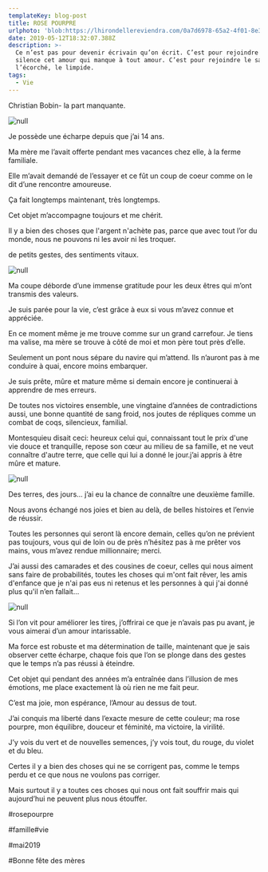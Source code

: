 ```yaml
---
templateKey: blog-post
title: ROSE POURPRE
urlphoto: 'blob:https://lhirondellereviendra.com/0a7d6978-65a2-4f01-8e36-2ba1082a17c4'
date: 2019-05-12T18:32:07.388Z
description: >-
  Ce n’est pas pour devenir écrivain qu’on écrit. C’est pour rejoindre en
  silence cet amour qui manque à tout amour. C’est pour rejoindre le sauvage,
  l’écorché, le limpide.
tags:
  - Vie
---
```

Christian Bobin- la part manquante.

![null](/img/78fa0eb6-9181-4e26-bf79-7a348661e2a3.png)

Je possède une écharpe depuis que j’ai 14 ans.

Ma mère me l’avait offerte pendant mes vacances chez elle, à la ferme familiale.

Elle m’avait demandé de l’essayer et ce fût un coup de coeur comme on le dit d’une rencontre amoureuse.

Ça fait longtemps maintenant, très longtemps.

 Cet objet m’accompagne toujours et me chérit.

Il y a bien des choses que l'argent n'achète pas, parce que avec tout l’or du monde, nous ne pouvons ni les avoir ni les troquer.

de petits gestes, des sentiments vitaux.

![null](/img/01a6be96-f302-4c6b-98dc-bdfb7185ce9a.png)

Ma coupe déborde d’une immense gratitude pour les deux êtres qui m’ont transmis des valeurs.

Je suis parée pour la vie, c’est grâce à eux si vous m’avez connue et appréciée.

En ce moment même je me trouve comme sur un grand carrefour. Je tiens ma valise, ma mère se trouve à côté de moi et mon père tout près d’elle.

Seulement un pont nous sépare du navire qui m’attend. Ils n’auront pas à me conduire à quai, encore moins embarquer.

Je suis prête, mûre et mature même si demain encore je continuerai à apprendre de mes erreurs.

De toutes nos victoires ensemble, une vingtaine d’années de contradictions aussi, une bonne quantité de sang froid, nos joutes de répliques comme un combat de coqs, silencieux, familial.

Montesquieu disait ceci: heureux celui qui, connaissant tout le prix d'une vie douce et tranquille, repose son cœur au milieu de sa famille, et ne veut connaître d'autre terre, que celle qui lui a donné le jour.j’ai appris à être mûre et mature.

![null](/img/81eaa0a3-8220-4589-b897-357d3d9b6355.png)

Des terres, des jours... j’ai eu la chance de connaître une deuxième famille.

Nous avons échangé nos joies et bien au delà, de belles histoires et l’envie de réussir.

Toutes les personnes qui seront là encore demain, celles qu’on ne prévient pas toujours, vous qui de loin ou de près n’hésitez pas à me prêter vos mains, vous m’avez rendue millionnaire; merci.

J’ai aussi des camarades et des cousines de coeur, celles qui nous aiment sans faire de probabilités, toutes les choses qui m'ont fait rêver, les amis d'enfance que je n'ai pas eus ni retenus et les personnes à qui j'ai donné plus qu'il n’en fallait...

![null](/img/931c849d-ef8d-44a6-9bfb-9c7ef96042d7.png)

Si l’on vit pour améliorer les tires, j’offrirai ce que je n’avais pas pu avant, je vous aimerai d’un amour intarissable.

Ma force est robuste et ma détermination de taille, maintenant que je sais observer cette écharpe, chaque fois que l’on se plonge dans des gestes que le temps n’a pas réussi à éteindre.

Cet objet qui pendant des années m’a entraînée  dans l’illusion de mes émotions, me place exactement là où rien ne me fait peur.

C’est ma joie, mon espérance, l’Amour au dessus de tout.

J’ai conquis ma liberté dans l’exacte mesure de cette couleur; ma rose pourpre, mon équilibre, douceur et féminité, ma victoire, la virilité.

J’y vois du vert et de nouvelles semences, j’y vois tout, du rouge, du violet et du bleu.

Certes il y a bien des choses qui ne se corrigent pas, comme le temps perdu et ce que nous ne voulons pas corriger.

Mais surtout il y a toutes ces choses qui nous ont fait souffrir mais qui aujourd’hui ne peuvent plus nous étouffer.

\#rosepourpre

\#famille#vie

\#mai2019

\#Bonne fête des mères

